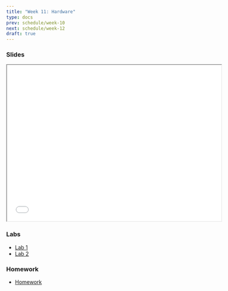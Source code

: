 ```yaml
---
title: "Week 11: Hardware"
type: docs
prev: schedule/week-10
next: schedule/week-12
draft: true
---
```


### Slides

<iframe src="/404.html" width="576" height="420"></iframe>

### Labs

- [Lab 1](lab-1/)
- [Lab 2](lab-2/)

### Homework

- [Homework](hw/)
